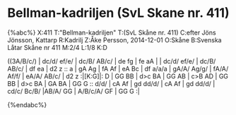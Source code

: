 # Bellman-kadriljen (SvL Skane nr. 411)

{%abc%}
X:411
T:"Bellman-kadriljen"
T:(SvL Skåne nr. 411)
C:efter Jöns Jönsson, Kattarp
R:Kadrilj
Z:Åke Persson, 2014-12-01
O:Skåne
B:Svenska Låtar Skåne nr 411
M:2/4
L:1/8
K:D


((3A/B/c/) | dc/d/ ef/e/ | dc/B/ AB/c/ | de fg | fe aA |
| dc/d/ ef/e/ | dc/B/ AB/c/ | df ea | d2 z :: a | 
gA Ag | fA Af | eA Bc | df a/a/a |
gA/A/ Ag/g/ | fA/A/ Af/f/ | eA/A/ AB/c/ | d2 z :|[K:G]|: D | 
GG BB | d>c BA | GG AB | c>B AD |
GG BB | d>c BA | GA BA | GG G :: d/d/ |
cA Af | gd dd/d/ | cA Af | gd dd/d/ |
cd/c/ Bc/B/ |AB/A/ GG | A/B/c/A/ GF | GG G :|

{%endabc%}
